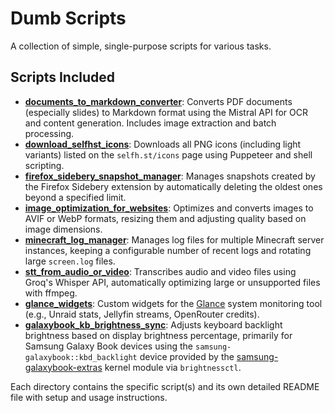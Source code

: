 # Dumb Scripts

A collection of simple, single-purpose scripts for various tasks.

## Scripts Included

*   **[documents_to_markdown_converter](./documents_to_markdown_converter/)**: Converts PDF documents (especially slides) to Markdown format using the Mistral API for OCR and content generation. Includes image extraction and batch processing.
*   **[download_selfhst_icons](./download_selfhst_icons/)**: Downloads all PNG icons (including light variants) listed on the `selfh.st/icons` page using Puppeteer and shell scripting.
*   **[firefox_sidebery_snapshot_manager](./firefox_sidebery_snapshot_manager/)**: Manages snapshots created by the Firefox Sidebery extension by automatically deleting the oldest ones beyond a specified limit.
*   **[image_optimization_for_websites](./image_optimization_for_websites/)**: Optimizes and converts images to AVIF or WebP formats, resizing them and adjusting quality based on image dimensions.
*   **[minecraft_log_manager](./minecraft_log_manager/)**: Manages log files for multiple Minecraft server instances, keeping a configurable number of recent logs and rotating large `screen.log` files.
*   **[stt_from_audio_or_video](./stt_from_audio_or_video/)**: Transcribes audio and video files using Groq's Whisper API, automatically optimizing large or unsupported files with ffmpeg.
*   **[glance_widgets](./glance_widgets/)**: Custom widgets for the [Glance](https://github.com/glanceapp/glance) system monitoring tool (e.g., Unraid stats, Jellyfin streams, OpenRouter credits).
*   **[galaxybook_kb_brightness_sync](./galaxybook_kb_brightness_sync/)**: Adjusts keyboard backlight brightness based on display brightness percentage, primarily for Samsung Galaxy Book devices using the `samsung-galaxybook::kbd_backlight` device provided by the [samsung-galaxybook-extras](https://github.com/joshuagrisham/samsung-galaxybook-extras) kernel module via `brightnessctl`.

Each directory contains the specific script(s) and its own detailed README file with setup and usage instructions.
